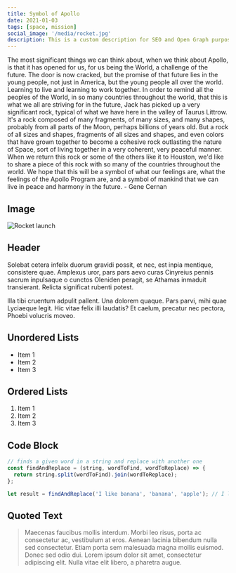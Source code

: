 ```yaml
---
title: Symbol of Apollo
date: 2021-01-03
tags: [space, mission]
social_image: '/media/rocket.jpg'
description: This is a custom description for SEO and Open Graph purposes. If it's not provided, it defaults to auto-generated excerpts of the page content.
---
```


The most significant things we can think about, when we think about Apollo, is that it has opened for us, for us being the World, a challenge of the future. The door is now cracked, but the promise of that future lies in the young people, not just in America, but the young people all over the world. Learning to live and learning to work together. In order to remind all the peoples of the World, in so many countries throughout the world, that this is what we all are striving for in the future, Jack has picked up a very significant rock, typical of what we have here in the valley of Taurus Littrow. It's a rock composed of many fragments, of many sizes, and many shapes, probably from all parts of the Moon, perhaps billions of years old. But a rock of all sizes and shapes, fragments of all sizes and shapes, and even colors that have grown together to become a cohesive rock outlasting the nature of Space, sort of living together in a very coherent, very peaceful manner. When we return this rock or some of the others like it to Houston, we'd like to share a piece of this rock with so many of the countries throughout the world. We hope that this will be a symbol of what our feelings are, what the feelings of the Apollo Program are, and a symbol of mankind that we can live in peace and harmony in the future. - Gene Cernan

## Image

![Rocket launch](/media/rocket.jpg)

## Header

Solebat cetera infelix duorum gravidi possit, et nec, est inpia mentique, consistere quae. Amplexus uror, pars pars aevo curas Cinyreius
pennis sacrum inpulsaque o cunctos Oleniden peragit, se Athamas inmaduit
transierant. Relicta significat rubenti potest.

Illa tibi cruentum adpulit pallent. Una dolorem quaque. Pars parvi, mihi quae
Lyciaeque legit. Hic vitae felix illi laudatis? Et caelum, precatur nec pectora,
Phoebi volucris moveo.

## Unordered Lists

- Item 1
- Item 2
- Item 3

## Ordered Lists

1. Item 1
2. Item 2
3. Item 3

## Code Block

```javascript
// finds a given word in a string and replace with another one
const findAndReplace = (string, wordToFind, wordToReplace) => {
  return string.split(wordToFind).join(wordToReplace);
};

let result = findAndReplace('I like banana', 'banana', 'apple'); // I like apple
```

## Quoted Text

> Maecenas faucibus mollis interdum. Morbi leo risus, porta ac consectetur ac, vestibulum at eros. Aenean lacinia bibendum nulla sed consectetur. Etiam porta sem malesuada magna mollis euismod. Donec sed odio dui. Lorem ipsum dolor sit amet, consectetur adipiscing elit. Nulla vitae elit libero, a pharetra augue.

